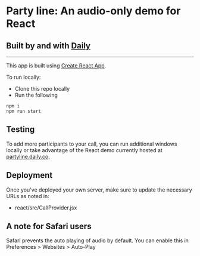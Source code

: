 # Party line: An audio-only demo for React

## Built by and with [Daily](https://docs.daily.co/docs/reference-docs)

---

This app is built using [Create React App](https://github.com/facebook/create-react-app).

To run locally:

- Clone this repo locally
- Run the following

```terminal
npm i
npm run start
```

## Testing

To add more participants to your call, you can run additional windows locally or take advantage of the React demo currently hosted at [partyline.daily.co](https://partyline.daily.co/).

## Deployment

Once you've deployed your own server, make sure to update the necessary URLs as noted in:

- react/src/CallProvider.jsx

## A note for Safari users

Safari prevents the auto playing of audio by default. You can enable this in Preferences > Websites > Auto-Play
